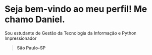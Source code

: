 <h1>Seja bem-vindo ao meu perfil! Me chamo Daniel.</h1>
<p>Sou estudante de Gestão da Tecnologia da Informação e Python Impressionador</p>
<blockquote><strong>São Paulo-SP</strong></blockquote>
<br>
<a href="https://github.com/danielhcoutinho" target="_blank" rel="noopener noreferrer"><img src="https://img.shields.io/badge/GitHub-100000?style=for-the-badge&logo=github&logoColor=white" alt=""></a>
<br>
<a href="https://www.linkedin.com/in/danielhcoutinho/" target="_blank" rel="noopener noreferrer"><img src="https://img.shields.io/badge/LinkedIn-0077B5?style=for-the-badge&logo=linkedin&logoColor=white" alt=""></a>
<br>
<a href="https://www.instagram.com/coutinho.dev/" target="_blank" rel="noopener noreferrer"><img src="https://img.shields.io/badge/Instagram-E4405F?style=for-the-badge&logo=instagram&logoColor=white" alt=""></a>
<br>
<img src="https://github-readme-stats.vercel.app/api?username=danielhcoutinho&theme=tokyonight&show_icons=true&hide_border=true&count_private=true" alt=""> 
